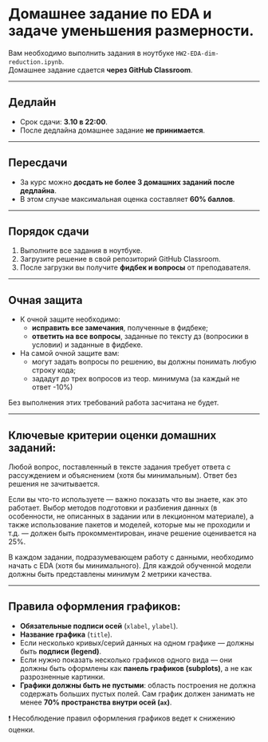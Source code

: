 # Домашнее задание по EDA и задаче уменьшения размерности.

Вам необходимо выполнить задания в ноутбуке `HW2-EDA-dim-reduction.ipynb`.  
Домашнее задание сдается **через GitHub Classroom**.

---

## Дедлайн
- Срок сдачи: **3.10 в 22:00**.  
- После дедлайна домашнее задание **не принимается**.  

---

## Пересдачи
- За курс можно **досдать не более 3 домашних заданий после дедлайна**.  
- В этом случае максимальная оценка составляет **60% баллов**.  

---

## Порядок сдачи
1. Выполните все задания в ноутбуке.  
2. Загрузите решение в свой репозиторий GitHub Classroom.  
3. После загрузки вы получите **фидбек и вопросы** от преподавателя.  

---

## Очная защита
- К очной защите необходимо:  
  - **исправить все замечания**, полученные в фидбеке;  
  - **ответить на все вопросы**, заданные по тексту дз (вопросики в условии) и заданные в фидбеке.
- На самой очной защите вам:
  - могут задать вопросы по решению, вы должны понимать любую строку кода;
  - зададут до трех вопросов из теор. минимума (за каждый не ответ -10%)

Без выполнения этих требований работа засчитана не будет.  

---

## Ключевые критерии оценки домашних заданий:

Любой вопрос, поставленный в тексте задания требует ответа с рассуждением и объяснением (хотя бы минимальным). Ответ без решения не зачитывается.

Если вы что-то используете — важно показать что вы знаете, как это работает. Выбор методов подготовки и разбиения данных (в особенности, не описанных в задании или в лекционном материале), а также использование пакетов и моделей, которые мы не проходили и т.д. — должен быть прокомментирован, иначе решение оценивается на 25%.

В каждом задании, подразумевающем работу с данными, необходимо начать с EDA (хотя бы минимального).
Для каждой обученной модели должны быть представлены минимум 2 метрики качества.

---

## Правила оформления графиков:

- **Обязательные подписи осей** (`xlabel`, `ylabel`).  
- **Название графика** (`title`).  
- Если несколько кривых/серий данных на одном графике — должны быть **подписи (legend)**.  
- Если нужно показать несколько графиков одного вида — они должны быть оформлены как **панель графиков (subplots)**, а не как разрозненные картинки.  
- **Графики должны быть не пустыми**: область построения не должна содержать больших пустых полей. Сам график должен занимать не менее **70% пространства внутри осей (`ax`)**.  

❗ Несоблюдение правил оформления графиков ведет к снижению оценки.
